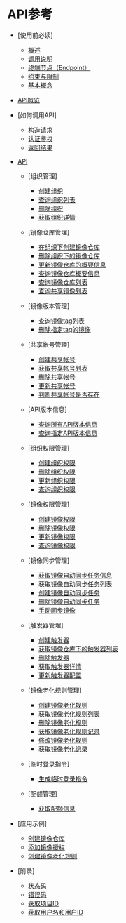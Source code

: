 # API参考

-   [使用前必读]
    -   [概述](概述.md)
    -   [调用说明](调用说明.md)
    -   [终端节点（Endpoint）](终端节点（Endpoint）.md)
    -   [约束与限制](约束与限制.md)
    -   [基本概念](基本概念.md)

-   [API概览](API概览.md)
-   [如何调用API]
    -   [构造请求](构造请求.md)
    -   [认证鉴权](认证鉴权.md)
    -   [返回结果](返回结果.md)

-   [API](API.md)
    -   [组织管理]
        -   [创建组织](创建组织.md)
        -   [查询组织列表](查询组织列表.md)
        -   [删除组织](删除组织.md)
        -   [获取组织详情](获取组织详情.md)

    -   [镜像仓库管理]
        -   [在组织下创建镜像仓库](在组织下创建镜像仓库.md)
        -   [删除组织下的镜像仓库](删除组织下的镜像仓库.md)
        -   [更新镜像仓库的概要信息](更新镜像仓库的概要信息.md)
        -   [查询镜像仓库概要信息](查询镜像仓库概要信息.md)
        -   [查询镜像仓库列表](查询镜像仓库列表.md)
        -   [查询共享镜像列表](查询共享镜像列表.md)

    -   [镜像版本管理]
        -   [查询镜像tag列表](查询镜像tag列表.md)
        -   [删除指定tag的镜像](删除指定tag的镜像.md)

    -   [共享帐号管理]
        -   [创建共享帐号](创建共享帐号.md)
        -   [获取共享帐号列表](获取共享帐号列表.md)
        -   [删除共享帐号](删除共享帐号.md)
        -   [更新共享帐号](更新共享帐号.md)
        -   [判断共享帐号是否存在](判断共享帐号是否存在.md)

    -   [API版本信息]
        -   [查询所有API版本信息](查询所有API版本信息.md)
        -   [查询指定API版本信息](查询指定API版本信息.md)

    -   [组织权限管理]
        -   [创建组织权限](创建组织权限.md)
        -   [删除组织权限](删除组织权限.md)
        -   [更新组织权限](更新组织权限.md)
        -   [查询组织权限](查询组织权限.md)

    -   [镜像权限管理]
        -   [创建镜像权限](创建镜像权限.md)
        -   [删除镜像权限](删除镜像权限.md)
        -   [更新镜像权限](更新镜像权限.md)
        -   [查询镜像权限](查询镜像权限.md)

    -   [镜像同步管理]
        -   [获取镜像自动同步任务信息](获取镜像自动同步任务信息.md)
        -   [获取镜像自动同步任务列表](获取镜像自动同步任务列表.md)
        -   [创建镜像自动同步任务](创建镜像自动同步任务.md)
        -   [删除镜像自动同步任务](删除镜像自动同步任务.md)
        -   [手动同步镜像](手动同步镜像.md)

    -   [触发器管理]
        -   [创建触发器](创建触发器.md)
        -   [获取镜像仓库下的触发器列表](获取镜像仓库下的触发器列表.md)
        -   [删除触发器](删除触发器.md)
        -   [获取触发器详情](获取触发器详情.md)
        -   [更新触发器配置](更新触发器配置.md)

    -   [镜像老化规则管理]
        -   [创建镜像老化规则](创建镜像老化规则.md)
        -   [获取镜像老化规则列表](获取镜像老化规则列表.md)
        -   [删除镜像老化规则](删除镜像老化规则.md)
        -   [获取镜像老化规则记录](获取镜像老化规则记录.md)
        -   [修改镜像老化规则](修改镜像老化规则.md)
        -   [获取镜像老化记录](获取镜像老化记录.md)

    -   [临时登录指令]
        -   [生成临时登录指令](生成临时登录指令.md)

    -   [配额管理]
        -   [获取配额信息](获取配额信息.md)

-   [应用示例]
    -   [创建镜像仓库](创建镜像仓库.md)
    -   [添加镜像授权](添加镜像授权.md)
    -   [创建镜像老化规则](创建镜像老化规则-0.md)

-   [附录]
    -   [状态码](状态码.md)
    -   [错误码](错误码.md)
    -   [获取项目ID](获取项目ID.md)
    -   [获取用户名和用户ID](获取用户名和用户ID.md)


